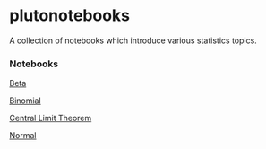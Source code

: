 # plutonotebooks

A collection of notebooks which introduce various statistics topics.

### Notebooks

[Beta](https://mybinder.org/v2/gh/roualdes/plutonotebooks/main?urlpath=pluto/open?path=/home/jovyan/notebooks/beta.jl)

[Binomial](https://mybinder.org/v2/gh/roualdes/plutonotebooks/main?urlpath=pluto/open?path=/home/jovyan/notebooks/binomial.jl)


[Central Limit Theorem](https://mybinder.org/v2/gh/roualdes/plutonotebooks/main?urlpath=pluto/open?path=/home/jovyan/notebooks/clt.jl)

[Normal](https://mybinder.org/v2/gh/roualdes/plutonotebooks/main?urlpath=pluto/open?path=/home/jovyan/notebooks/normal.jl)

